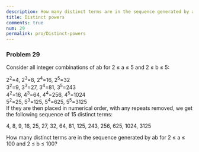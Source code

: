 ```yaml
---
description: How many distinct terms are in the sequence generated by ab for 2 ≤ a ≤ 100 and 2 ≤ b ≤ 100?
title: Distinct powers
comments: true
num: 29
permalink: pro/Distinct-powers
---
```

<div class='problem'>
<h3>Problem 29</h3>
<p>
Consider all integer combinations of ab for 2 ≤ a ≤ 5 and 2 ≤ b ≤ 5:

2<sup>2</sup>=4, 2<sup>3</sup>=8, 2<sup>4</sup>=16, 2<sup>5</sup>=32   
3<sup>2</sup>=9, 3<sup>3</sup>=27, 3<sup>4</sup>=81, 3<sup>5</sup>=243   
4<sup>2</sup>=16, 4<sup>3</sup>=64, 4<sup>4</sup>=256, 4<sup>5</sup>=1024   
5<sup>2</sup>=25, 5<sup>3</sup>=125, 5<sup>4</sup>=625, 5<sup>5</sup>=3125   
If they are then placed in numerical order, with any repeats removed, we get the following sequence of 15 distinct terms:

4, 8, 9, 16, 25, 27, 32, 64, 81, 125, 243, 256, 625, 1024, 3125

How many distinct terms are in the sequence generated by ab for 2 ≤ a ≤ 100 and 2 ≤ b ≤ 100?
</p></div>

